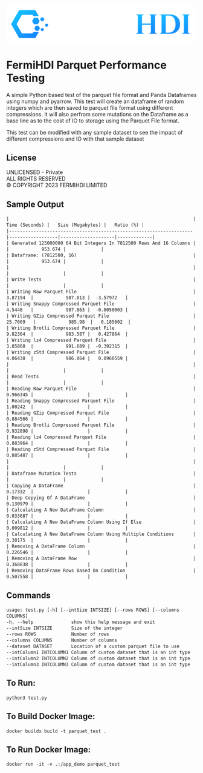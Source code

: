 <p align="left">
  <img src="https://github.com/FermiHDI/images/blob/main/logos/FermiHDI%20Logo%20Hz%20-%20Dark.png?raw=true" width="500" alt="logo"/> 
</p>

# FermiHDI Parquet Performance Testing
A simple Python based test of the parquet file format and Panda Dataframes using numpy and pyarrow.  This test will create an dataframe of random integers which are then saved to parquet file format using different compressions. It will also perfrom some mutations on the Dataframe as a base line as to the cost of IO to storage using the Parquet File format.

This test can be modified with any sample dataset to see the impact of different compressions and IO with that sample dataset

## License

UNLICENSED - Private </br>
ALL RIGHTS RESERVED </br>
© COPYRIGHT 2023 FERMIHDI LIMITED </br>

## Sample Output
```
|                                                                    |   Time (Seconds) |   Size (Megabytes) |   Ratio (%) |
|--------------------------------------------------------------------|------------------|--------------------|-------------|
| Generated 125000000 64 Bit Integers In 7812500 Rows And 16 Columns |                  |            953.674 |             |
| Dataframe: (7812500, 16)                                           |                  |            953.674 |             |
|                                                                    |                  |                    |             |
| Write Tests                                                        |                  |                    |             |
| Writing Raw Parquet File                                           |         3.87194  |            987.813 |  -3.57972   |
| Writing Snappy Compressed Parquet File                             |         4.5448   |            987.863 |  -0.0050003 |
| Writing GZip Compressed Parquet File                               |        25.7669   |            985.98  |   0.185602  |
| Writing Brotli Compressed Parquet File                             |         9.82364  |            983.587 |   0.427864  |
| Writing lz4 Compressed Parquet File                                |         3.85868  |            991.689 |  -0.392315  |
| Writing zStd Compressed Parquet File                               |         4.06438  |            986.864 |   0.0960559 |
|                                                                    |                  |                    |             |
| Read Tests                                                         |                  |                    |             |
| Reading Raw Parquet File                                           |         0.966345 |                    |             |
| Reading Snappy Compressed Parquet File                             |         1.00242  |                    |             |
| Reading GZip Compressed Parquet File                               |         0.884566 |                    |             |
| Reading Brotli Compressed Parquet File                             |         0.932898 |                    |             |
| Reading lz4 Compressed Parquet File                                |         0.883964 |                    |             |
| Reading zStd Compressed Parquet File                               |         0.885487 |                    |             |
|                                                                    |                  |                    |             |
| Dataframe Mutation Tests                                           |                  |                    |             |
| Copying A DataFrame                                                |         0.17332  |                    |             |
| Deep Copying Of A DataFrame                                        |         0.130979 |                    |             |
| Calculating A New DataFrame Column                                 |         0.033687 |                    |             |
| Calculating A New DataFrame Column Using If Else                   |         0.009812 |                    |             |
| Calculating A New DataFrame Column Using Multiple Conditions       |         0.38175  |                    |             |
| Removing A DataFrame Column                                        |         0.226546 |                    |             |
| Removing A DataFrame Row                                           |         0.368838 |                    |             |
| Removing DataFrame Rows Based On Condition                         |         0.507558 |                    |             |
```

## Commands
```
usage: test.py [-h] [--intSize INTSIZE] [--rows ROWS] [--columns COLUMNS]
-h, --help              show this help message and exit
--intSize INTSIZE       Size of the integer
--rows ROWS             Number of rows
--columns COLUMNS       Number of columns
--dataset DATASET       Location of a custom parquet file to use
--intColumn1 INTCOLUMN1 Column of custom dataset that is an int type
--intColumn2 INTCOLUMN2 Column of custom dataset that is an int type
--intColumn3 INTCOLUMN3 Column of custom dataset that is an int type
```

## To Run:
```
python3 test.py
```

## To Build Docker Image:
```
docker buildx build -t parquet_test .
```

## To Run Docker Image:
```
docker run -it -v .:/app_demo parquet_test
```
